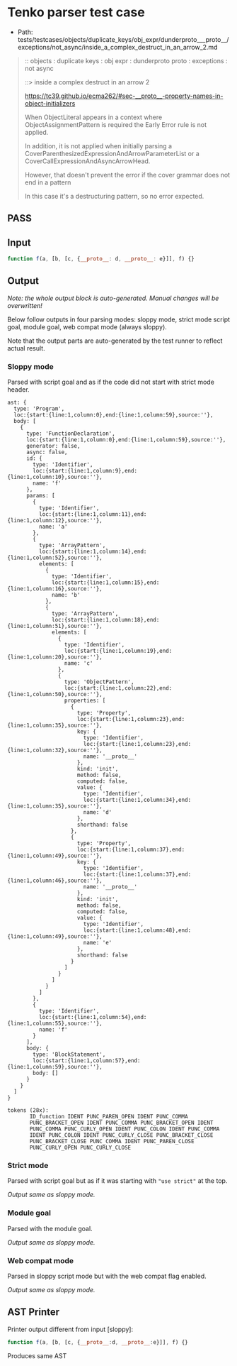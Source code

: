# Tenko parser test case

- Path: tests/testcases/objects/duplicate_keys/obj_expr/dunderproto___proto__/exceptions/not_async/inside_a_complex_destruct_in_an_arrow_2.md

> :: objects : duplicate keys : obj expr : dunderproto proto : exceptions : not async
>
> ::> inside a complex destruct in an arrow 2
>
> https://tc39.github.io/ecma262/#sec-__proto__-property-names-in-object-initializers
>
> When ObjectLiteral appears in a context where ObjectAssignmentPattern is required the Early Error rule is not applied.
>
> In addition, it is not applied when initially parsing a CoverParenthesizedExpressionAndArrowParameterList or a CoverCallExpressionAndAsyncArrowHead.
>
> However, that doesn't prevent the error if the cover grammar does not end in a pattern
>
> In this case it's a destructuring pattern, so no error expected.

## PASS

## Input

`````js
function f(a, [b, [c, {__proto__: d, __proto__: e}]], f) {}
`````

## Output

_Note: the whole output block is auto-generated. Manual changes will be overwritten!_

Below follow outputs in four parsing modes: sloppy mode, strict mode script goal, module goal, web compat mode (always sloppy).

Note that the output parts are auto-generated by the test runner to reflect actual result.

### Sloppy mode

Parsed with script goal and as if the code did not start with strict mode header.

`````
ast: {
  type: 'Program',
  loc:{start:{line:1,column:0},end:{line:1,column:59},source:''},
  body: [
    {
      type: 'FunctionDeclaration',
      loc:{start:{line:1,column:0},end:{line:1,column:59},source:''},
      generator: false,
      async: false,
      id: {
        type: 'Identifier',
        loc:{start:{line:1,column:9},end:{line:1,column:10},source:''},
        name: 'f'
      },
      params: [
        {
          type: 'Identifier',
          loc:{start:{line:1,column:11},end:{line:1,column:12},source:''},
          name: 'a'
        },
        {
          type: 'ArrayPattern',
          loc:{start:{line:1,column:14},end:{line:1,column:52},source:''},
          elements: [
            {
              type: 'Identifier',
              loc:{start:{line:1,column:15},end:{line:1,column:16},source:''},
              name: 'b'
            },
            {
              type: 'ArrayPattern',
              loc:{start:{line:1,column:18},end:{line:1,column:51},source:''},
              elements: [
                {
                  type: 'Identifier',
                  loc:{start:{line:1,column:19},end:{line:1,column:20},source:''},
                  name: 'c'
                },
                {
                  type: 'ObjectPattern',
                  loc:{start:{line:1,column:22},end:{line:1,column:50},source:''},
                  properties: [
                    {
                      type: 'Property',
                      loc:{start:{line:1,column:23},end:{line:1,column:35},source:''},
                      key: {
                        type: 'Identifier',
                        loc:{start:{line:1,column:23},end:{line:1,column:32},source:''},
                        name: '__proto__'
                      },
                      kind: 'init',
                      method: false,
                      computed: false,
                      value: {
                        type: 'Identifier',
                        loc:{start:{line:1,column:34},end:{line:1,column:35},source:''},
                        name: 'd'
                      },
                      shorthand: false
                    },
                    {
                      type: 'Property',
                      loc:{start:{line:1,column:37},end:{line:1,column:49},source:''},
                      key: {
                        type: 'Identifier',
                        loc:{start:{line:1,column:37},end:{line:1,column:46},source:''},
                        name: '__proto__'
                      },
                      kind: 'init',
                      method: false,
                      computed: false,
                      value: {
                        type: 'Identifier',
                        loc:{start:{line:1,column:48},end:{line:1,column:49},source:''},
                        name: 'e'
                      },
                      shorthand: false
                    }
                  ]
                }
              ]
            }
          ]
        },
        {
          type: 'Identifier',
          loc:{start:{line:1,column:54},end:{line:1,column:55},source:''},
          name: 'f'
        }
      ],
      body: {
        type: 'BlockStatement',
        loc:{start:{line:1,column:57},end:{line:1,column:59},source:''},
        body: []
      }
    }
  ]
}

tokens (28x):
       ID_function IDENT PUNC_PAREN_OPEN IDENT PUNC_COMMA
       PUNC_BRACKET_OPEN IDENT PUNC_COMMA PUNC_BRACKET_OPEN IDENT
       PUNC_COMMA PUNC_CURLY_OPEN IDENT PUNC_COLON IDENT PUNC_COMMA
       IDENT PUNC_COLON IDENT PUNC_CURLY_CLOSE PUNC_BRACKET_CLOSE
       PUNC_BRACKET_CLOSE PUNC_COMMA IDENT PUNC_PAREN_CLOSE
       PUNC_CURLY_OPEN PUNC_CURLY_CLOSE
`````

### Strict mode

Parsed with script goal but as if it was starting with `"use strict"` at the top.

_Output same as sloppy mode._

### Module goal

Parsed with the module goal.

_Output same as sloppy mode._

### Web compat mode

Parsed in sloppy script mode but with the web compat flag enabled.

_Output same as sloppy mode._

## AST Printer

Printer output different from input [sloppy]:

````js
function f(a, [b, [c, {__proto__:d, __proto__:e}]], f) {}
````

Produces same AST
